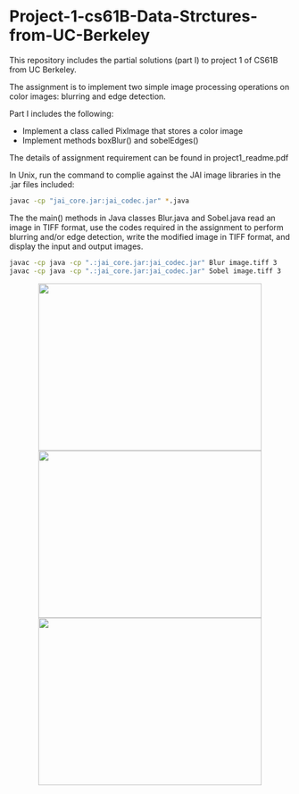 # Project-1-cs61B-Data-Strctures-from-UC-Berkeley

This repository includes the partial solutions (part I) to project 1 of CS61B from UC Berkeley.  

The assignment is to implement two simple image processing operations on color images: blurring and edge detection.

Part I includes the following:

- Implement a class called PixImage that stores a color image
- Implement methods boxBlur() and sobelEdges()

The details of assignment requirement can be found in project1_readme.pdf

In Unix, run the command to complie against the JAI image libraries in the .jar files included:

   ```bash
   javac -cp "jai_core.jar:jai_codec.jar" *.java
   ```

The the main() methods in Java classes Blur.java and Sobel.java read an image in TIFF format, use the codes required in the assignment to perform blurring and/or edge detection, write the modified image in TIFF format, and display the input and output images.

   ```bash
   javac -cp java -cp ".:jai_core.jar:jai_codec.jar" Blur image.tiff 3
   javac -cp java -cp ".:jai_core.jar:jai_codec.jar" Sobel image.tiff 3
   ```

<p align="center">
  <img src="highcontrast.tiff" width=400 height=300> 
  <img src="blur_highcontrast.tiff" width=400 height=300>
  <img src="edge_highcontrast.tiff" width=400 height=300>
</p>
